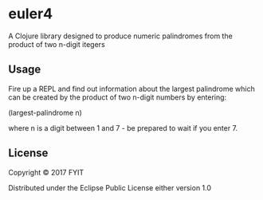 # euler4

A Clojure library designed to produce numeric palindromes from the product of two n-digit itegers

## Usage

Fire up a REPL and find out information about the largest palindrome which can be created
 by the product of two n-digit numbers by entering:

(largest-palindrome n)

where n is a digit between 1 and 7 -  be prepared to wait if you enter 7.

## License

Copyright © 2017 FYIT

Distributed under the Eclipse Public License either version 1.0
